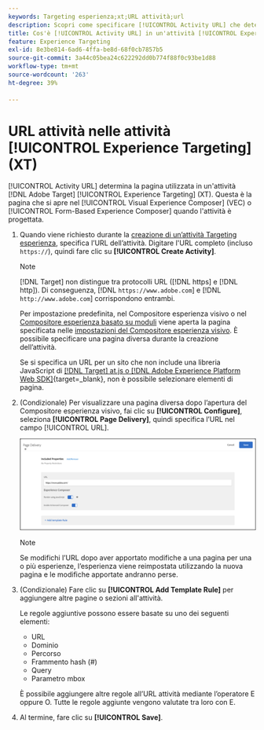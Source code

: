 ```yaml
---
keywords: Targeting esperienza;xt;URL attività;url
description: Scopri come specificare [!UICONTROL Activity URL] che determina la pagina utilizzata nel test e che viene visualizzata quando l'attività [!UICONTROL Experience Targeting] è progettata utilizzando  [!DNL Adobe Target].
title: Cos'è [!UICONTROL Activity URL] in un'attività [!UICONTROL Experience Targeting] (XT)?
feature: Experience Targeting
exl-id: 8e3be814-6ad6-4ffa-be8d-68f0cb7857b5
source-git-commit: 3a44c05bea24c622292dd0b774f88f0c93be1d88
workflow-type: tm+mt
source-wordcount: '263'
ht-degree: 39%

---
```


# URL attività nelle attività [!UICONTROL Experience Targeting] (XT)

[!UICONTROL Activity URL] determina la pagina utilizzata in un&#39;attività [!DNL Adobe Target] [!UICONTROL Experience Targeting] (XT). Questa è la pagina che si apre nel [!UICONTROL Visual Experience Composer] (VEC) o [!UICONTROL Form-Based Experience Composer] quando l&#39;attività è progettata.

1. Quando viene richiesto durante la [creazione di un’attività Targeting esperienza](/help/main/c-activities/t-experience-target/t-xt-create/xt-create.md), specifica l’URL dell’attività. Digitare l&#39;URL completo (incluso `https://`), quindi fare clic su **[!UICONTROL Create Activity]**.

   >[!NOTE]
   >
   >[!DNL Target] non distingue tra protocolli URL ([!DNL https] e [!DNL http]). Di conseguenza, [!DNL `https://www.adobe.com`] e [!DNL `http://www.adobe.com`] corrispondono entrambi.
   >
   >Per impostazione predefinita, nel Compositore esperienza visivo o nel [Compositore esperienza basato su moduli](/help/main/c-experiences/form-experience-composer.md) viene aperta la pagina specificata nelle [impostazioni del Compositore esperienza visivo](/help/main/administrating-target/visual-experience-composer-set-up.md). È possibile specificare una pagina diversa durante la creazione dell’attività.
   >
   >Se si specifica un URL per un sito che non include una libreria JavaScript di [[!DNL Target] at.js o  [!DNL Adobe Experience Platform Web SDK]](https://experienceleague.adobe.com/docs/target-dev/developer/client-side/overview.html){target=_blank}, non è possibile selezionare elementi di pagina.

1. (Condizionale) Per visualizzare una pagina diversa dopo l’apertura del Compositore esperienza visivo, fai clic su **[!UICONTROL Configure]**, seleziona **[!UICONTROL Page Delivery]**, quindi specifica l’URL nel campo [!UICONTROL URL].

   ![Finestra di dialogo Consegna pagine](/help/main/c-activities/t-experience-target/t-xt-create/assets/url-config-new.png)

   >[!NOTE]
   >
   >Se modifichi l’URL dopo aver apportato modifiche a una pagina per una o più esperienze, l’esperienza viene reimpostata utilizzando la nuova pagina e le modifiche apportate andranno perse.

1. (Condizionale) Fare clic su **[!UICONTROL Add Template Rule]** per aggiungere altre pagine o sezioni all&#39;attività.

   Le regole aggiuntive possono essere basate su uno dei seguenti elementi:

   * URL
   * Dominio
   * Percorso
   * Frammento hash (#)
   * Query
   * Parametro mbox

   È possibile aggiungere altre regole all’URL attività mediante l’operatore E oppure O. Tutte le regole aggiunte vengono valutate tra loro con E.

1. Al termine, fare clic su **[!UICONTROL Save]**.
